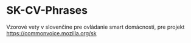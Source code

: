 # SK-CV-Phrases
Vzorové vety v slovenčine pre ovládanie smart domácnosti, pre projekt https://commonvoice.mozilla.org/sk
